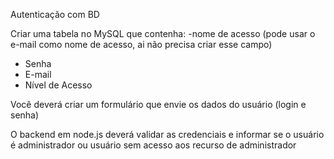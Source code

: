 Autenticação com BD

Criar uma tabela no MySQL que contenha:
 -nome de acesso (pode usar o e-mail como nome de acesso, ai não precisa criar esse campo)
- Senha
- E-mail
- Nível de Acesso

Você deverá criar um formulário que envie os dados do usuário (login e senha)

O backend em node.js deverá validar as credenciais e informar se o usuário é administrador ou usuário sem acesso aos recurso de administrador

